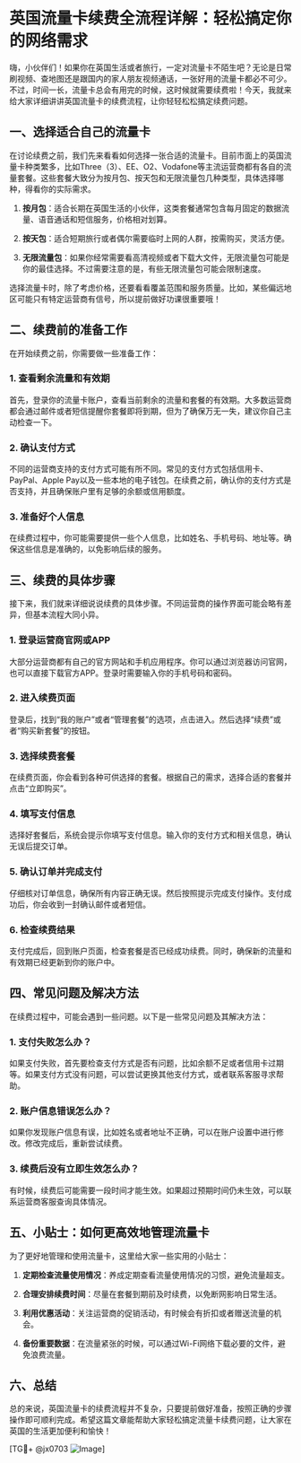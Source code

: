 # 英国流量卡续费全流程详解：轻松搞定你的网络需求

嗨，小伙伴们！如果你在英国生活或者旅行，一定对流量卡不陌生吧？无论是日常刷视频、查地图还是跟国内的家人朋友视频通话，一张好用的流量卡都必不可少。不过，时间一长，流量卡总会有用完的时候，这时候就需要续费啦！今天，我就来给大家详细讲讲英国流量卡的续费流程，让你轻轻松松搞定续费问题。

## 一、选择适合自己的流量卡

在讨论续费之前，我们先来看看如何选择一张合适的流量卡。目前市面上的英国流量卡种类繁多，比如Three（3）、EE、O2、Vodafone等主流运营商都有各自的流量套餐。这些套餐大致分为按月包、按天包和无限流量包几种类型，具体选择哪种，得看你的实际需求。

1. **按月包**：适合长期在英国生活的小伙伴，这类套餐通常包含每月固定的数据流量、语音通话和短信服务，价格相对划算。
   
2. **按天包**：适合短期旅行或者偶尔需要临时上网的人群，按需购买，灵活方便。

3. **无限流量包**：如果你经常需要看高清视频或者下载大文件，无限流量包可能是你的最佳选择。不过需要注意的是，有些无限流量包可能会限制速度。

选择流量卡时，除了考虑价格，还要看看覆盖范围和服务质量。比如，某些偏远地区可能只有特定运营商有信号，所以提前做好功课很重要哦！

## 二、续费前的准备工作

在开始续费之前，你需要做一些准备工作：

### 1. 查看剩余流量和有效期

首先，登录你的流量卡账户，查看当前剩余的流量和套餐的有效期。大多数运营商都会通过邮件或者短信提醒你套餐即将到期，但为了确保万无一失，建议你自己主动检查一下。

### 2. 确认支付方式

不同的运营商支持的支付方式可能有所不同。常见的支付方式包括信用卡、PayPal、Apple Pay以及一些本地的电子钱包。在续费之前，确认你的支付方式是否支持，并且确保账户里有足够的余额或信用额度。

### 3. 准备好个人信息

在续费过程中，你可能需要提供一些个人信息，比如姓名、手机号码、地址等。确保这些信息是准确的，以免影响后续的服务。

## 三、续费的具体步骤

接下来，我们就来详细说说续费的具体步骤。不同运营商的操作界面可能会略有差异，但基本流程大同小异。

### 1. 登录运营商官网或APP

大部分运营商都有自己的官方网站和手机应用程序。你可以通过浏览器访问官网，也可以直接下载官方APP。登录时需要输入你的手机号码和密码。

### 2. 进入续费页面

登录后，找到“我的账户”或者“管理套餐”的选项，点击进入。然后选择“续费”或者“购买新套餐”的按钮。

### 3. 选择续费套餐

在续费页面，你会看到各种可供选择的套餐。根据自己的需求，选择合适的套餐并点击“立即购买”。

### 4. 填写支付信息

选择好套餐后，系统会提示你填写支付信息。输入你的支付方式和相关信息，确认无误后提交订单。

### 5. 确认订单并完成支付

仔细核对订单信息，确保所有内容正确无误。然后按照提示完成支付操作。支付成功后，你会收到一封确认邮件或者短信。

### 6. 检查续费结果

支付完成后，回到账户页面，检查套餐是否已经成功续费。同时，确保新的流量和有效期已经更新到你的账户中。

## 四、常见问题及解决方法

在续费过程中，可能会遇到一些问题。以下是一些常见问题及其解决方法：

### 1. 支付失败怎么办？

如果支付失败，首先要检查支付方式是否有问题，比如余额不足或者信用卡过期等。如果支付方式没有问题，可以尝试更换其他支付方式，或者联系客服寻求帮助。

### 2. 账户信息错误怎么办？

如果你发现账户信息有误，比如姓名或者地址不正确，可以在账户设置中进行修改。修改完成后，重新尝试续费。

### 3. 续费后没有立即生效怎么办？

有时候，续费后可能需要一段时间才能生效。如果超过预期时间仍未生效，可以联系运营商客服查询具体情况。

## 五、小贴士：如何更高效地管理流量卡

为了更好地管理和使用流量卡，这里给大家一些实用的小贴士：

1. **定期检查流量使用情况**：养成定期查看流量使用情况的习惯，避免流量超支。

2. **合理安排续费时间**：尽量在套餐到期前及时续费，以免断网影响日常生活。

3. **利用优惠活动**：关注运营商的促销活动，有时候会有折扣或者赠送流量的机会。

4. **备份重要数据**：在流量紧张的时候，可以通过Wi-Fi网络下载必要的文件，避免浪费流量。

## 六、总结

总的来说，英国流量卡的续费流程并不复杂，只要提前做好准备，按照正确的步骤操作即可顺利完成。希望这篇文章能帮助大家轻松搞定流量卡续费问题，让大家在英国的生活更加便利和愉快！

[TG💪+ @jx0703 ![Image](https://github.com/user-attachments/assets/dbca1d08-cadb-493c-b0ec-ad6f7a83f270)]